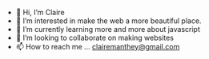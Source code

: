 - 👋 Hi, I’m Claire
- 👀 I’m interested in make the web a more beautiful place. 
- 🌱 I’m currently learning more and more about javascript
- 💞️ I’m looking to collaborate on making websites
- 📫 How to reach me ... clairemanthey@gmail.com

<!---
clairemanthey/clairemanthey is a ✨ special ✨ repository because its `README.md` (this file) appears on your GitHub profile.
You can click the Preview link to take a look at your changes.
--->

